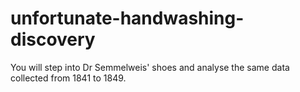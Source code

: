 # unfortunate-handwashing-discovery
You will step into Dr Semmelweis' shoes and analyse the same data collected from 1841 to 1849.
